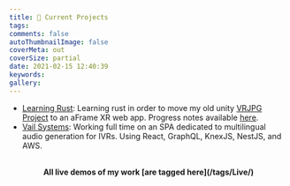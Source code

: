 ```yaml
---
title: 📌 Current Projects
tags:
comments: false
autoThumbnailImage: false
coverMeta: out
coverSize: partial
date: 2021-02-15 12:40:39
keywords:
gallery:
---
```


- [Learning Rust](https://github.com/bmitchinson/learning-rust): Learning rust in order to move my old unity [VRJPG Project](https://github.com/bmitchinson/vr-jpg-viewer) to an aFrame XR web app. Progress notes available [here](https://www.notion.so/bmitchinson/JPGVR-Viewer-5136ef4d51744e73936bb9b1b549b246).
- [Vail Systems](https://www.vailsys.com/): Working full time on an SPA dedicated to multilingual audio generation for IVRs. Using React, GraphQL, KnexJS, NestJS, and AWS.
</br></br>
<p align='center'><b> All live demos of my work [are tagged here](/tags/Live/) <b></p>

